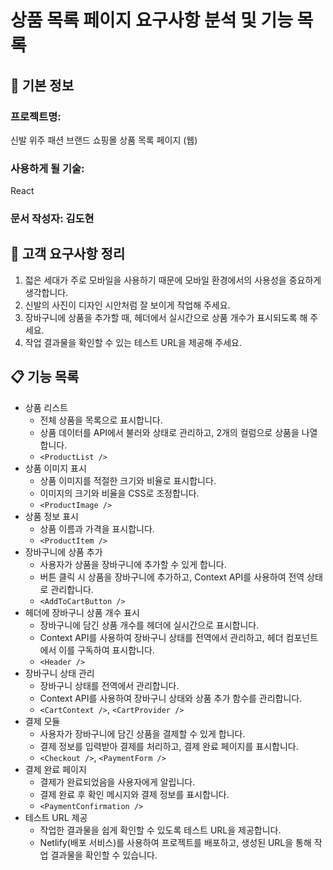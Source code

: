 # 상품 목록 페이지 요구사항 분석 및 기능 목록

## 📌 기본 정보
### 프로젝트명: 
신발 위주 패션 브랜드 쇼핑몰 상품 목록 페이지 (웹)

### 사용하게 될 기술: 
React

### 문서 작성자: 김도현

## 📝 고객 요구사항 정리
1. 젋은 세대가 주로 모바일을 사용하기 때문에 모바일 환경에서의 사용성을 중요하게 생각합니다.
2. 신발의 사진이 디자인 시안처럼 잘 보이게 작업해 주세요.
3. 장바구니에 상품을 추가할 때, 헤더에서 실시간으로 상품 개수가 표시되도록 해 주세요.
4. 작업 결과물을 확인할 수 있는 테스트 URL을 제공해 주세요.

## 📋 기능 목록
- 상품 리스트
  - 전체 상품을 목록으로 표시합니다.
  - 상품 데이터를 API에서 불러와 상태로 관리하고, 2개의 컬럼으로 상품을 나열합니다.
  - `<ProductList />`
- 상품 이미지 표시
  - 상품 이미지를 적절한 크기와 비율로 표시합니다.
  - 이미지의 크기와 비율을 CSS로 조정합니다.
  - `<ProductImage />`
- 상품 정보 표시
  - 상품 이름과 가격을 표시합니다.
  - `<ProductItem />`
- 장바구니에 상품 추가
  - 사용자가 상품을 장바구니에 추가할 수 있게 합니다.
  - 버튼 클릭 시 상품을 장바구니에 추가하고, Context API를 사용하여 전역 상태로 관리합니다.
  - `<AddToCartButton />`
- 헤더에 장바구니 상품 개수 표시
  - 장바구니에 담긴 상품 개수를 헤더에 실시간으로 표시합니다.
  - Context API를 사용하여 장바구니 상태를 전역에서 관리하고, 헤더 컴포넌트에서 이를 구독하여 표시합니다.
  - `<Header />`
- 장바구니 상태 관리
  - 장바구니 상태를 전역에서 관리합니다.
  - Context API를 사용하여 장바구니 상태와 상품 추가 함수를 관리합니다.
  - `<CartContext />`, `<CartProvider />`
- 결제 모듈
  - 사용자가 장바구니에 담긴 상품을 결제할 수 있게 합니다.
  - 결제 정보를 입력받아 결제를 처리하고, 결제 완료 페이지를 표시합니다.
  - `<Checkout />`, `<PaymentForm />`
- 결제 완료 페이지
  - 결제가 완료되었음을 사용자에게 알립니다.
  - 결제 완료 후 확인 메시지와 결제 정보를 표시합니다.
  - `<PaymentConfirmation />`
- 테스트 URL 제공
  - 작업한 결과물을 쉽게 확인할 수 있도록 테스트 URL을 제공합니다.
  - Netlify(배포 서비스)를 사용하여 프로젝트를 배포하고, 생성된 URL을 통해 작업 결과물을 확인할 수 있습니다.
